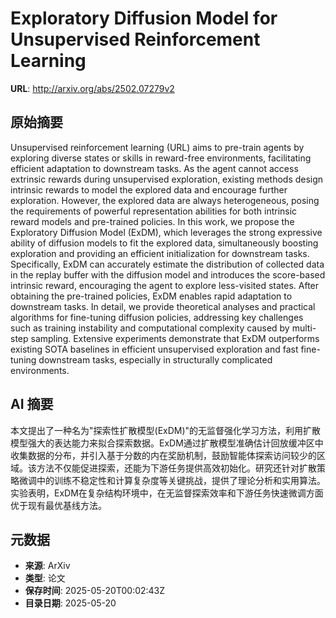 # Exploratory Diffusion Model for Unsupervised Reinforcement Learning

**URL**: http://arxiv.org/abs/2502.07279v2

## 原始摘要

Unsupervised reinforcement learning (URL) aims to pre-train agents by
exploring diverse states or skills in reward-free environments, facilitating
efficient adaptation to downstream tasks. As the agent cannot access extrinsic
rewards during unsupervised exploration, existing methods design intrinsic
rewards to model the explored data and encourage further exploration. However,
the explored data are always heterogeneous, posing the requirements of powerful
representation abilities for both intrinsic reward models and pre-trained
policies. In this work, we propose the Exploratory Diffusion Model (ExDM),
which leverages the strong expressive ability of diffusion models to fit the
explored data, simultaneously boosting exploration and providing an efficient
initialization for downstream tasks. Specifically, ExDM can accurately estimate
the distribution of collected data in the replay buffer with the diffusion
model and introduces the score-based intrinsic reward, encouraging the agent to
explore less-visited states. After obtaining the pre-trained policies, ExDM
enables rapid adaptation to downstream tasks. In detail, we provide theoretical
analyses and practical algorithms for fine-tuning diffusion policies,
addressing key challenges such as training instability and computational
complexity caused by multi-step sampling. Extensive experiments demonstrate
that ExDM outperforms existing SOTA baselines in efficient unsupervised
exploration and fast fine-tuning downstream tasks, especially in structurally
complicated environments.


## AI 摘要

本文提出了一种名为"探索性扩散模型(ExDM)"的无监督强化学习方法，利用扩散模型强大的表达能力来拟合探索数据。ExDM通过扩散模型准确估计回放缓冲区中收集数据的分布，并引入基于分数的内在奖励机制，鼓励智能体探索访问较少的区域。该方法不仅能促进探索，还能为下游任务提供高效初始化。研究还针对扩散策略微调中的训练不稳定性和计算复杂度等关键挑战，提供了理论分析和实用算法。实验表明，ExDM在复杂结构环境中，在无监督探索效率和下游任务快速微调方面优于现有最优基线方法。

## 元数据

- **来源**: ArXiv
- **类型**: 论文
- **保存时间**: 2025-05-20T00:02:43Z
- **目录日期**: 2025-05-20
